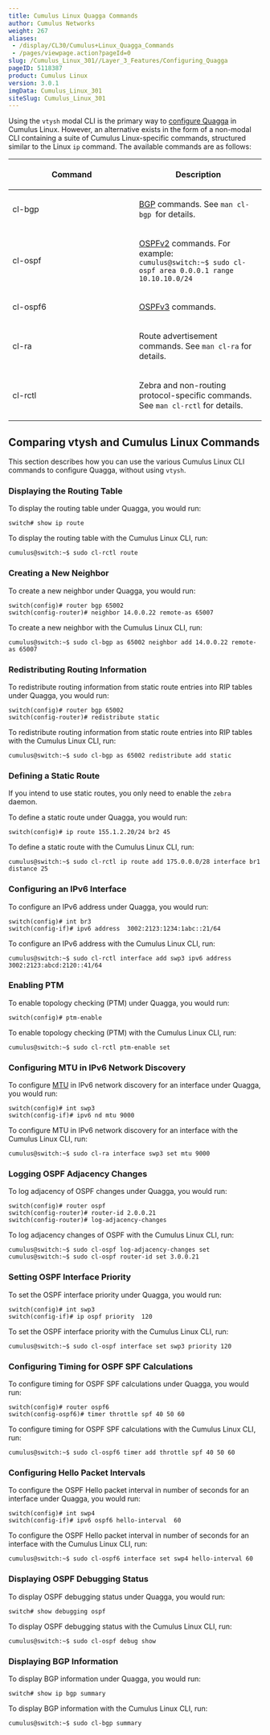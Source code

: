```yaml
---
title: Cumulus Linux Quagga Commands
author: Cumulus Networks
weight: 267
aliases:
 - /display/CL30/Cumulus+Linux_Quagga_Commands
 - /pages/viewpage.action?pageId=0
slug: /Cumulus_Linux_301//Layer_3_Features/Configuring_Quagga
pageID: 5118387
product: Cumulus Linux
version: 3.0.1
imgData: Cumulus_Linux_301
siteSlug: Cumulus_Linux_301
---
```

Using the `vtysh` modal CLI is the primary way to [configure
Quagga](/Configuring_Quagga.html) in Cumulus Linux. However, an
alternative exists in the form of a non-modal CLI containing a suite of
Cumulus Linux-specific commands, structured similar to the Linux `ip`
command. The available commands are as follows:

<table>
<colgroup>
<col style="width: 50%" />
<col style="width: 50%" />
</colgroup>
<thead>
<tr class="header">
<th><p>Command</p></th>
<th><p>Description</p></th>
</tr>
</thead>
<tbody>
<tr class="odd">
<td><p>cl-bgp</p></td>
<td><p><a href="/Border_Gateway_Protocol_-_BGP.html">BGP</a> commands. See <code>man cl-bgp </code>for details.</p></td>
</tr>
<tr class="even">
<td><p>cl-ospf</p></td>
<td><p><a href="/Open_Shortest_Path_First_-_OSPF_-_Protocol.html">OSPFv2</a> commands. For example:<br />
<code>cumulus@switch:~$ sudo cl-ospf area 0.0.0.1 range 10.10.10.0/24</code></p></td>
</tr>
<tr class="odd">
<td><p>cl-ospf6</p></td>
<td><p><a href="/Open_Shortest_Path_First_v3_-_OSPFv3_-_Protocol.html">OSPFv3</a> commands.</p></td>
</tr>
<tr class="even">
<td><p>cl-ra</p></td>
<td><p>Route advertisement commands. See <code>man cl-ra</code> for details.</p></td>
</tr>
<tr class="odd">
<td><p>cl-rctl</p></td>
<td><p>Zebra and non-routing protocol-specific commands. See <code>man cl-rctl</code> for details.</p></td>
</tr>
</tbody>
</table>

## Comparing vtysh and Cumulus Linux Commands

This section describes how you can use the various Cumulus Linux CLI
commands to configure Quagga, without using `vtysh`.

### Displaying the Routing Table

To display the routing table under Quagga, you would run:

    switch# show ip route

To display the routing table with the Cumulus Linux CLI, run:

    cumulus@switch:~$ sudo cl-rctl route

### Creating a New Neighbor

To create a new neighbor under Quagga, you would run:

    switch(config)# router bgp 65002
    switch(config-router)# neighbor 14.0.0.22 remote-as 65007

To create a new neighbor with the Cumulus Linux CLI, run:

    cumulus@switch:~$ sudo cl-bgp as 65002 neighbor add 14.0.0.22 remote-as 65007

### Redistributing Routing Information

To redistribute routing information from static route entries into RIP
tables under Quagga, you would run:

    switch(config)# router bgp 65002
    switch(config-router)# redistribute static

To redistribute routing information from static route entries into RIP
tables with the Cumulus Linux CLI, run:

    cumulus@switch:~$ sudo cl-bgp as 65002 redistribute add static

### Defining a Static Route

If you intend to use static routes, you only need to enable the `zebra`
daemon.

To define a static route under Quagga, you would run:

    switch(config)# ip route 155.1.2.20/24 br2 45

To define a static route with the Cumulus Linux CLI, run:

    cumulus@switch:~$ sudo cl-rctl ip route add 175.0.0.0/28 interface br1 distance 25

### Configuring an IPv6 Interface

To configure an IPv6 address under Quagga, you would run:

    switch(config)# int br3
    switch(config-if)# ipv6 address  3002:2123:1234:1abc::21/64

To configure an IPv6 address with the Cumulus Linux CLI, run:

    cumulus@switch:~$ sudo cl-rctl interface add swp3 ipv6 address 3002:2123:abcd:2120::41/64

### Enabling PTM

To enable topology checking (PTM) under Quagga, you would run:

    switch(config)# ptm-enable

To enable topology checking (PTM) with the Cumulus Linux CLI, run:

    cumulus@switch:~$ sudo cl-rctl ptm-enable set

### Configuring MTU in IPv6 Network Discovery

To configure
[MTU](/Layer_1_and_Switch_Port_Attributes.html#src-5118373_Layer1andSwitchPortAttributes-mtu)
in IPv6 network discovery for an interface under Quagga, you would run:

    switch(config)# int swp3
    switch(config-if)# ipv6 nd mtu 9000

To configure MTU in IPv6 network discovery for an interface with the
Cumulus Linux CLI, run:

    cumulus@switch:~$ sudo cl-ra interface swp3 set mtu 9000

### Logging OSPF Adjacency Changes

To log adjacency of OSPF changes under Quagga, you would run:

    switch(config)# router ospf
    switch(config-router)# router-id 2.0.0.21
    switch(config-router)# log-adjacency-changes

To log adjacency changes of OSPF with the Cumulus Linux CLI, run:

    cumulus@switch:~$ sudo cl-ospf log-adjacency-changes set
    cumulus@switch:~$ sudo cl-ospf router-id set 3.0.0.21

### Setting OSPF Interface Priority

To set the OSPF interface priority under Quagga, you would run:

    switch(config)# int swp3
    switch(config-if)# ip ospf priority  120

To set the OSPF interface priority with the Cumulus Linux CLI, run:

    cumulus@switch:~$ sudo cl-ospf interface set swp3 priority 120

### Configuring Timing for OSPF SPF Calculations

To configure timing for OSPF SPF calculations under Quagga, you would
run:

    switch(config)# router ospf6
    switch(config-ospf6)# timer throttle spf 40 50 60

To configure timing for OSPF SPF calculations with the Cumulus Linux
CLI, run:

    cumulus@switch:~$ sudo cl-ospf6 timer add throttle spf 40 50 60

### Configuring Hello Packet Intervals

To configure the OSPF Hello packet interval in number of seconds for an
interface under Quagga, you would run:

    switch(config)# int swp4
    switch(config-if)# ipv6 ospf6 hello-interval  60

To configure the OSPF Hello packet interval in number of seconds for an
interface with the Cumulus Linux CLI, run:

    cumulus@switch:~$ sudo cl-ospf6 interface set swp4 hello-interval 60

### Displaying OSPF Debugging Status

To display OSPF debugging status under Quagga, you would run:

    switch# show debugging ospf

To display OSPF debugging status with the Cumulus Linux CLI, run:

    cumulus@switch:~$ sudo cl-ospf debug show

### Displaying BGP Information

To display BGP information under Quagga, you would run:

    switch# show ip bgp summary

To display BGP information with the Cumulus Linux CLI, run:

    cumulus@switch:~$ sudo cl-bgp summary
